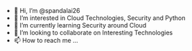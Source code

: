 - 👋 Hi, I’m @spandalai26
- 👀 I’m interested in Cloud Technologies, Security and Python
- 🌱 I’m currently learning Security around Cloud
- 💞️ I’m looking to collaborate on Interesting Technologies
- 📫 How to reach me ...

<!---
spandalai26/spandalai26 is a ✨ special ✨ repository because its `README.md` (this file) appears on your GitHub profile.
You can click the Preview link to take a look at your changes.
--->
